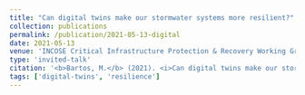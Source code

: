 ```yaml
---
title: "Can digital twins make our stormwater systems more resilient?"
collection: publications
permalink: /publication/2021-05-13-digital
date: 2021-05-13
venue: 'INCOSE Critical Infrastructure Protection & Recovery Working Group'
type: 'invited-talk'
citation: '<b>Bartos, M.</b> (2021). <i>Can digital twins make our stormwater systems more resilient?</i> INCOSE Critical Infrastructure Protection & Recovery Working Group, Monthly Webinar.'
tags: ['digital-twins', 'resilience']
---
```

